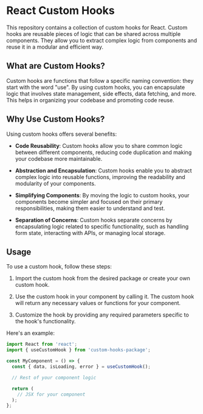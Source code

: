 # React Custom Hooks

This repository contains a collection of custom hooks for React. Custom hooks are reusable pieces of logic that can be shared across multiple components. They
allow you to extract complex logic from components and reuse it in a modular and efficient way.

## What are Custom Hooks?

Custom hooks are functions that follow a specific naming convention: they start with the word "use". By using custom hooks, you can encapsulate logic that
involves state management, side effects, data fetching, and more. This helps in organizing your codebase and promoting code reuse.

## Why Use Custom Hooks?

Using custom hooks offers several benefits:

-   **Code Reusability**: Custom hooks allow you to share common logic between different components, reducing code duplication and making your codebase more
    maintainable.

-   **Abstraction and Encapsulation**: Custom hooks enable you to abstract complex logic into reusable functions, improving the readability and modularity of
    your components.

-   **Simplifying Components**: By moving the logic to custom hooks, your components become simpler and focused on their primary responsibilities, making them
    easier to understand and test.

-   **Separation of Concerns**: Custom hooks separate concerns by encapsulating logic related to specific functionality, such as handling form state,
    interacting with APIs, or managing local storage.

## Usage

To use a custom hook, follow these steps:

1. Import the custom hook from the desired package or create your own custom hook.

2. Use the custom hook in your component by calling it. The custom hook will return any necessary values or functions for your component.

3. Customize the hook by providing any required parameters specific to the hook's functionality.

Here's an example:

```jsx
import React from 'react';
import { useCustomHook } from 'custom-hooks-package';

const MyComponent = () => {
  const { data, isLoading, error } = useCustomHook();

  // Rest of your component logic

  return (
    // JSX for your component
  );
};
```
